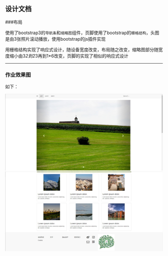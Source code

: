 设计文档
----------------
###布局

使用了bootstrap3的`导航条`和`缩略图`组件，页脚使用了bootstrap的`栅格结构`，头图是由3张照片滚动播放，使用bootstrap的js插件实现

用栅格结构实现了响应式设计，随设备宽度改变，布局随之改变，缩略图部分随宽度缩小由3*2到2*3再到1*6改变，页脚的实现了相似的响应式设计

-----------------

### 作业效果图

如下：

![sample](https://github.com/Clarity-1021/SOFT130002_lab/raw/master/lab4/images/home_1.JPG)
![sample](https://github.com/Clarity-1021/SOFT130002_lab/raw/master/lab4/images/home_2.JPG)
